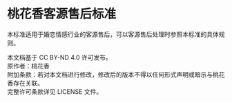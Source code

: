 # 桃花香客源售后标准

本标准适用于婚恋情感行业的客源售后，可以客源售后处理时参照本标准的具体规则。

本文档基于 CC BY-ND 4.0 许可发布。  
原作者：桃花香  
附加条款：若对本文档进行修改，修改后的版本不得以任何形式声明或暗示与桃花香存在关联。  
完整许可条款详见 LICENSE 文件。
